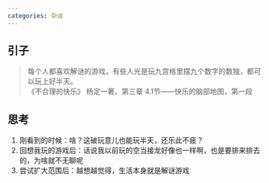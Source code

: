 ```yaml
---
categories: 杂谈
---
```


## 引子

> 每个人都喜欢解谜的游戏，有些人光是玩九宫格里摆九个数字的数独，都可以玩上好半天。  
> 《不合理的快乐》 杨定一著。第三章 4.1节——快乐的脑部地图，第一段

## 思考

1. 刚看到的时候：啥？这破玩意儿也能玩半天，还乐此不疲？
2. 回想我玩的游戏后：话说我以前玩的空当接龙好像也一样啊，也是要排来排去的，为啥就不无聊呢
3. 尝试扩大范围后：越想越觉得，生活本身就是解谜游戏
